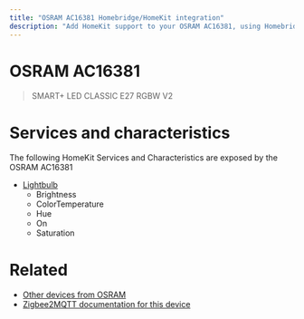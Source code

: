 ```yaml
---
title: "OSRAM AC16381 Homebridge/HomeKit integration"
description: "Add HomeKit support to your OSRAM AC16381, using Homebridge, Zigbee2MQTT and homebridge-z2m."
---
```

<!---
This file has been GENERATED using src/docgen/docgen.ts
DO NOT EDIT THIS FILE MANUALLY!
-->
# OSRAM AC16381
> SMART+ LED CLASSIC E27 RGBW V2


# Services and characteristics
The following HomeKit Services and Characteristics are exposed by
the OSRAM AC16381

* [Lightbulb](../../light.md)
  * Brightness
  * ColorTemperature
  * Hue
  * On
  * Saturation


# Related
* [Other devices from OSRAM](../index.md#osram)
* [Zigbee2MQTT documentation for this device](https://www.zigbee2mqtt.io/devices/AC16381.html)